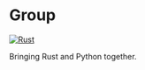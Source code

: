 # Group

[![Rust](https://github.com/yngtdd/group/actions/workflows/test_rust.yml/badge.svg)](https://github.com/yngtdd/group/actions/workflows/test_rust.yml)

Bringing Rust and Python together.
